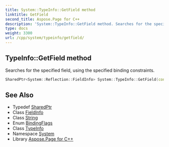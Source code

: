 ```yaml
---
title: System::TypeInfo::GetField method
linktitle: GetField
second_title: Aspose.Page for C++
description: 'System::TypeInfo::GetField method. Searches for the specified field, using the specified binding constraints in C++.'
type: docs
weight: 3300
url: /cpp/system/typeinfo/getfield/
---
```

## TypeInfo::GetField method


Searches for the specified field, using the specified binding constraints.

```cpp
SharedPtr<System::Reflection::FieldInfo> System::TypeInfo::GetField(const System::String &name, System::Reflection::BindingFlags bindingAttr) const
```

## See Also

* Typedef [SharedPtr](../../sharedptr/)
* Class [FieldInfo](../../../system.reflection/fieldinfo/)
* Class [String](../../string/)
* Enum [BindingFlags](../../../system.reflection/bindingflags/)
* Class [TypeInfo](../)
* Namespace [System](../../)
* Library [Aspose.Page for C++](../../../)
